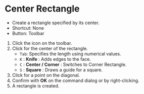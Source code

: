 # Center Rectangle

- Create a rectangle specified by its center.
- Shortcut: None
- Button: Toolbar

1. Click the icon on the toolbar.
2. Click for the center of the rectangle.
   - `Tab`: Specifies the length using numerical values.
   - `K` : **Knife** : Adds edges to the face.
   - `C` : **Center / Corner** : Switches to Corner Rectangle.
   - `S` : **Square** : Draws a guide for a square.
3. Click for a point on the diagonal.
4. Confirm with **OK** on the command dialog or by right-clicking.
5. A rectangle is created.
